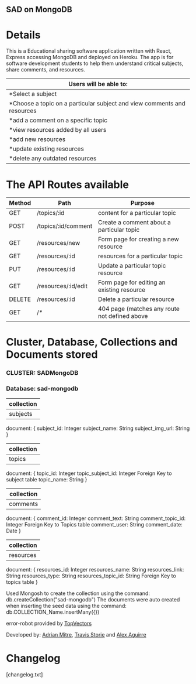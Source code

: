 ## SAD on MongoDB

# Details
This is a Educational sharing  software application written with React, Express accessing MongoDB and deployed on Heroku.
The app is for software development students to help them understand critical subjects, share comments, and resources. 

|Users will be able to:|
|----------------------|
| *Select a subject |
| *Choose a topic on a particular subject and view comments and resources |
| *add a comment on a specific topic |
| *view resources added by all users |
| *add new resources |
| *update existing resources |
| *delete any outdated resources |

# The API Routes available

|Method      |Path                     |Purpose |
|------------|-------------------------|---------------------------------------------|
|GET         | /topics/:id             |   content for a particular topic |
|POST        | /topics/:id/comment     |   Create a comment about a particular topic |
|GET         | /resources/new          |   Form page for creating a new resource |
|GET         | /resources/:id          |   resources for a particular topic |
|PUT         | /resources/:id          |   Update a particular topic resource |
|GET         | /resources/:id/edit     |   Form page for editing an existing resource |
|DELETE      | /resources/:id          |   Delete a particular resource |
|GET         | /*                      |   404 page (matches any route not defined above |

#  Cluster, Database, Collections  and Documents stored
### CLUSTER: SADMongoDB
### Database: sad-mongodb

|collection|
|--------------------|
|subjects|

document: { 
subject_id: Integer
    subject_name: String
    subject_img_url: String 
}


|collection|
|----------|
| topics |

document: {
    topic_id: Integer
    topic_subject_id: Integer Foreign Key to subject table
    topic_name: String
}


|collection|
|----------|
|comments|

document: {
    comment_id: Integer
    comment_text: String
    comment_topic_id: Integer Foreign Key to Topics table
    comment_user: String
    comment_date: Date
}


|collection|
|----------|
|resources|

document: {
    resources_id: Integer
    resources_name: String
    resources_link: String
    resources_type: String
    resources_topic_id: String Foreign Key to topics table
}

Used Mongosh to create the collection using the command: db.createCollection("sad-mongodb")
The documents were auto created when inserting the seed data using the command: db.COLLECTION_Name.insertMany({})

error-robot provided by [TopVectors](https://www.istockphoto.com/portfolio/TopVectors?mediatype=illustration)

Developed by: [Adrian Mitre](https://github.com/Torinox89), [Travis Storie](https://github.com/TDub25) and [Alex Aguirre](https://github.com/AlexAguirre70)

# Changelog
[changelog.txt]